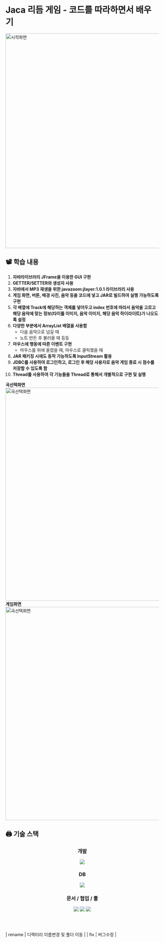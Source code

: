 # Jaca 리듬 게임 - 코드를 따라하면서 배우기
<img width="705" alt="시작화면" src="https://github.com/user-attachments/assets/95b3e73c-6ee7-4d3c-b5c1-9a5cf50b88f8">
<br/>

## 📽️ 학습 내용

1. **자바라이브러리 JFrame을 이용한 GUI 구현**
2. **GETTER/SETTER와 생성자 사용**
3. **자바에서 MP3 재생을 위한 javazoom:jlayer:1.0.1 라이브러리 사용**
4. **게임 화면, 버튼, 배경 사진, 음악 등을 코드에 넣고 JAR로 빌드하여 실행 가능하도록 구현**
5. **각 배열에 Track에 해당하는 객체를 넣어두고 index 번호에 따라서 음악을 고르고 해당 음악에 맞는 정보(타이틀 이미지, 음악 이미지, 해당 음악 하이라이트)가 나오도록 설정**
6. **다양한 부분에서 ArrayList 배열을 사용함**
    - 다음 음악으로 넘길 때
    - 노트 만든 후 불러올 때 등등
7. **마우스에 행동에 따른 이벤트 구현**
    - 마우스를 위에 올렸을 때, 마우스로 클릭했을 때
8. **JAR 패키징 시에도 동작 가능하도록 InputStream 활용**
9. **JDBC를 사용하여 로그인하고, 로그인 후 해당 사용자로 음악 게임 종료 시 점수를 저장할 수 있도록 함**
10. **Thread를 사용하여 각 기능들을 Thread로 통해서 개별적으로 구현 및 실행**

**곡선택화면**
<img width="700" alt="곡선택화면" src="https://github.com/user-attachments/assets/f1b8ac27-2053-4af0-9c83-643392f2074d">
<br/>
**게임화면**
<img width="700" alt="곡선택화면" src="https://github.com/user-attachments/assets/f1b8ac27-2053-4af0-9c83-643392f2074d">
<br/>

## 🖨️ 기술 스택
<h3 align="center"> 개발 </h3>

<p align="center">
<img src="https://img.shields.io/badge/Java 17-008FC7?style=flat-square&logo=Java&logoColor=white"/></img>
</p>

<h3 align="center"> DB </h3>

<p align="center">
<img src="https://img.shields.io/badge/H2-008FC7?style=flat-square&logo=Java&logoColor=white"/></img>
</p>


<h3 align="center"> 문서 / 협업 / 툴</h3>

<p align="center">
<img src="https://img.shields.io/badge/Notion-000000?style=flat-square&logo=Notion&logoColor=white"/>
<img src="https://img.shields.io/badge/Git-F05032.svg?style=flat-square&logo=Git&logoColor=white"/>
<img src="https://img.shields.io/badge/GitHub-181717.svg?style=flat-square&logo=GitHub&logoColor=white"/>
</p>

<br/><br/>



| rename   | 디렉터리 이름변경 및 폴더 이동                                 |
| fix      | 버그수정                                                        |

